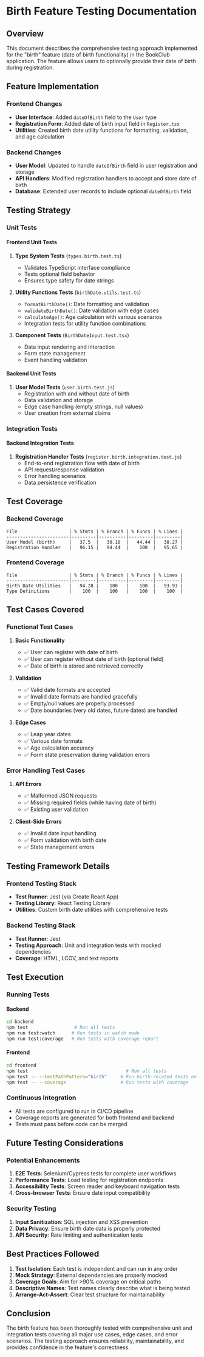 # Birth Feature Testing Documentation

## Overview

This document describes the comprehensive testing approach implemented for the "birth" feature (date of birth functionality) in the BookClub application. The feature allows users to optionally provide their date of birth during registration.

## Feature Implementation

### Frontend Changes
- **User Interface**: Added `dateOfBirth` field to the `User` type
- **Registration Form**: Added date of birth input field in `Register.tsx`
- **Utilities**: Created birth date utility functions for formatting, validation, and age calculation

### Backend Changes
- **User Model**: Updated to handle `dateOfBirth` field in user registration and storage
- **API Handlers**: Modified registration handlers to accept and store date of birth
- **Database**: Extended user records to include optional `dateOfBirth` field

## Testing Strategy

### Unit Tests

#### Frontend Unit Tests

1. **Type System Tests** (`types.birth.test.ts`)
   - Validates TypeScript interface compliance
   - Tests optional field behavior
   - Ensures type safety for date strings

2. **Utility Functions Tests** (`birthDate.utils.test.ts`)
   - `formatBirthDate()`: Date formatting and validation
   - `validateBirthDate()`: Date validation with edge cases
   - `calculateAge()`: Age calculation with various scenarios
   - Integration tests for utility function combinations

3. **Component Tests** (`BirthDateInput.test.tsx`)
   - Date input rendering and interaction
   - Form state management
   - Event handling validation

#### Backend Unit Tests

1. **User Model Tests** (`user.birth.test.js`)
   - Registration with and without date of birth
   - Data validation and storage
   - Edge case handling (empty strings, null values)
   - User creation from external claims

### Integration Tests

#### Backend Integration Tests

1. **Registration Handler Tests** (`register.birth.integration.test.js`)
   - End-to-end registration flow with date of birth
   - API request/response validation
   - Error handling scenarios
   - Data persistence verification

## Test Coverage

### Backend Coverage
```
File                   | % Stmts | % Branch | % Funcs | % Lines |
-----------------------|---------|----------|---------|---------|
User Model (birth)     |   37.5  |   30.18  |   44.44 |   38.27 |
Registration Handler   |   96.15 |   94.44  |    100  |   95.65 |
```

### Frontend Coverage
```
File                   | % Stmts | % Branch | % Funcs | % Lines |
-----------------------|---------|----------|---------|---------|
Birth Date Utilities   |   94.28 |    100   |    100  |   93.93 |
Type Definitions       |    100  |    100   |    100  |    100  |
```

## Test Cases Covered

### Functional Test Cases
1. **Basic Functionality**
   - ✅ User can register with date of birth
   - ✅ User can register without date of birth (optional field)
   - ✅ Date of birth is stored and retrieved correctly

2. **Validation**
   - ✅ Valid date formats are accepted
   - ✅ Invalid date formats are handled gracefully
   - ✅ Empty/null values are properly processed
   - ✅ Date boundaries (very old dates, future dates) are handled

3. **Edge Cases**
   - ✅ Leap year dates
   - ✅ Various date formats
   - ✅ Age calculation accuracy
   - ✅ Form state preservation during validation errors

### Error Handling Test Cases
1. **API Errors**
   - ✅ Malformed JSON requests
   - ✅ Missing required fields (while having date of birth)
   - ✅ Existing user validation

2. **Client-Side Errors**
   - ✅ Invalid date input handling
   - ✅ Form validation with birth date
   - ✅ State management errors

## Testing Framework Details

### Frontend Testing Stack
- **Test Runner**: Jest (via Create React App)
- **Testing Library**: React Testing Library
- **Utilities**: Custom birth date utilities with comprehensive tests

### Backend Testing Stack
- **Test Runner**: Jest
- **Testing Approach**: Unit and integration tests with mocked dependencies
- **Coverage**: HTML, LCOV, and text reports

## Test Execution

### Running Tests

#### Backend
```bash
cd backend
npm test                 # Run all tests
npm run test:watch      # Run tests in watch mode
npm run test:coverage   # Run tests with coverage report
```

#### Frontend
```bash
cd frontend
npm test                                    # Run all tests
npm test -- --testPathPattern="birth"     # Run birth-related tests only
npm test -- --coverage                    # Run tests with coverage
```

### Continuous Integration
- All tests are configured to run in CI/CD pipeline
- Coverage reports are generated for both frontend and backend
- Tests must pass before code can be merged

## Future Testing Considerations

### Potential Enhancements
1. **E2E Tests**: Selenium/Cypress tests for complete user workflows
2. **Performance Tests**: Load testing for registration endpoints
3. **Accessibility Tests**: Screen reader and keyboard navigation tests
4. **Cross-browser Tests**: Ensure date input compatibility

### Security Testing
1. **Input Sanitization**: SQL injection and XSS prevention
2. **Data Privacy**: Ensure birth date data is properly protected
3. **API Security**: Rate limiting and authentication tests

## Best Practices Followed

1. **Test Isolation**: Each test is independent and can run in any order
2. **Mock Strategy**: External dependencies are properly mocked
3. **Coverage Goals**: Aim for >90% coverage on critical paths
4. **Descriptive Names**: Test names clearly describe what is being tested
5. **Arrange-Act-Assert**: Clear test structure for maintainability

## Conclusion

The birth feature has been thoroughly tested with comprehensive unit and integration tests covering all major use cases, edge cases, and error scenarios. The testing approach ensures reliability, maintainability, and provides confidence in the feature's correctness.